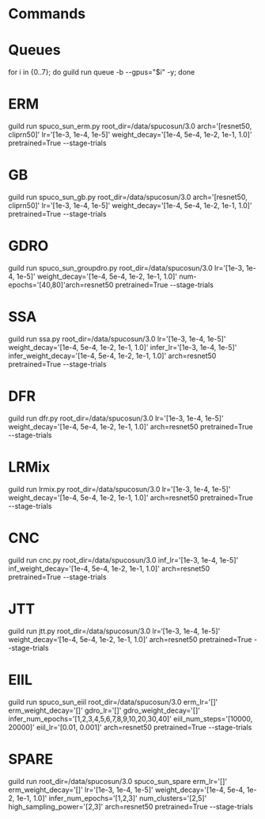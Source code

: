 # Commands 

# Queues 

for i in {0..7}; do guild run queue -b --gpus="$i" -y; done

# ERM 

guild run spuco_sun_erm.py root_dir=/data/spucosun/3.0 arch='[resnet50, cliprn50]' lr='[1e-3, 1e-4, 1e-5]' weight_decay='[1e-4, 5e-4, 1e-2, 1e-1, 1.0]' pretrained=True --stage-trials

# GB 

guild run spuco_sun_gb.py root_dir=/data/spucosun/3.0 arch='[resnet50, cliprn50]' lr='[1e-3, 1e-4, 1e-5]' weight_decay='[1e-4, 5e-4, 1e-2, 1e-1, 1.0]' pretrained=True --stage-trials

# GDRO

guild run spuco_sun_groupdro.py root_dir=/data/spucosun/3.0 lr='[1e-3, 1e-4, 1e-5]' weight_decay='[1e-4, 5e-4, 1e-2, 1e-1, 1.0]' num-epochs='[40,80]'arch=resnet50 pretrained=True --stage-trials

# SSA 

guild run ssa.py root_dir=/data/spucosun/3.0 lr='[1e-3, 1e-4, 1e-5]' weight_decay='[1e-4, 5e-4, 1e-2, 1e-1, 1.0]' infer_lr='[1e-3, 1e-4, 1e-5]' infer_weight_decay='[1e-4, 5e-4, 1e-2, 1e-1, 1.0]' arch=resnet50 pretrained=True --stage-trials

# DFR

guild run dfr.py root_dir=/data/spucosun/3.0 lr='[1e-3, 1e-4, 1e-5]' weight_decay='[1e-4, 5e-4, 1e-2, 1e-1, 1.0]' arch=resnet50 pretrained=True --stage-trials

# LRMix
guild run lrmix.py root_dir=/data/spucosun/3.0 lr='[1e-3, 1e-4, 1e-5]' weight_decay='[1e-4, 5e-4, 1e-2, 1e-1, 1.0]' arch=resnet50 pretrained=True --stage-trials

# CNC 

guild run cnc.py root_dir=/data/spucosun/3.0 inf_lr='[1e-3, 1e-4, 1e-5]' inf_weight_decay='[1e-4, 5e-4, 1e-2, 1e-1, 1.0]' arch=resnet50 pretrained=True --stage-trials

# JTT 

guild run jtt.py root_dir=/data/spucosun/3.0 lr=‘[1e-3, 1e-4, 1e-5]’ weight_decay=‘[1e-4, 5e-4, 1e-2, 1e-1, 1.0]’ arch=resnet50 pretrained=True --stage-trials

# EIIL 

guild run spuco_sun_eiil root_dir=/data/spucosun/3.0 erm_lr='[]' erm_weight_decay='[]' gdro_lr='[]' gdro_weight_decay='[]' infer_num_epochs='[1,2,3,4,5,6,7,8,9,10,20,30,40]' eiil_num_steps='[10000, 20000]' eiil_lr='[0.01, 0.001]' arch=resnet50 pretrained=True --stage-trials

# SPARE

guild run root_dir=/data/spucosun/3.0 spuco_sun_spare erm_lr='[]' erm_weight_decay='[]' lr='[1e-3, 1e-4, 1e-5]' weight_decay='[1e-4, 5e-4, 1e-2, 1e-1, 1.0]' infer_num_epochs='[1,2,3]' num_clusters='[2,5]' high_sampling_power='[2,3]' arch=resnet50 pretrained=True --stage-trials
